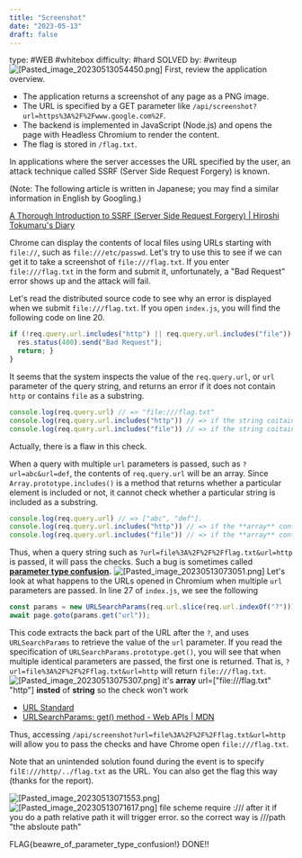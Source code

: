 ```yaml
---
title: "Screenshot"
date: "2023-05-13"
draft: false
---
```

type: #WEB #whitebox
difficulty: #hard
SOLVED by: #writeup
![[Pasted_image_20230513054450.png]](/screenshots/Pasted_image_20230513054450.png)
First, review the application overview.

-   The application returns a screenshot of any page as a PNG image.
-   The URL is specified by a GET parameter like `/api/screenshot?url=https%3A%2F%2Fwww.google.com%2F`.
-   The backend is implemented in JavaScript (Node.js) and opens the page with Headless Chromium to render the content.
-   The flag is stored in `/flag.txt`.

In applications where the server accesses the URL specified by the user, an attack technique called SSRF (Server Side Request Forgery) is known.

(Note: The following article is written in Japanese; you may find a similar information in English by Googling.)

[A Thorough Introduction to SSRF (Server Side Request Forgery) | Hiroshi Tokumaru's Diary](https://blog.tokumaru.org/2018/12/introduction-to-ssrf-server-side-request-forgery.html)

Chrome can display the contents of local files using URLs starting with `file://`, such as `file:///etc/passwd`. Let's try to use this to see if we can get it to take a screenshot of `file:///flag.txt`. If you enter `file:///flag.txt` in the form and submit it, unfortunately, a "Bad Request" error shows up and the attack will fail.

Let's read the distributed source code to see why an error is displayed when we submit `file:///flag.txt`. If you open `index.js`, you will find the following code on line 20.
```javascript
if (!req.query.url.includes("http") || req.query.url.includes("file")) {
  res.status(400).send("Bad Request");
  return; }
}
```
It seems that the system inspects the value of the `req.query.url`, or `url` parameter of the query string, and returns an error if it does not contain `http` or contains `file` as a substring.

```js
console.log(req.query.url) // => "file:///flag.txt"
console.log(req.query.url.includes("http")) // => if the string coitains "http" (false)
console.log(req.query.url.includes("file")) // => if the string coitains "file" (true)
```
Actually, there is a flaw in this check.

When a query with multiple `url` parameters is passed, such as `?url=abc&url=def`, the contents of `req.query.url` will be an array. Since `Array.prototype.includes()` is a method that returns whether a particular element is included or not, it cannot check whether a particular string is included as a substring.
```js
console.log(req.query.url) // => ["abc", "def"].
console.log(req.query.url.includes("http")) // => if the **array** contains "http" (false)
console.log(req.query.url.includes("file")) // => if the **array** contains "file" (false)
```

Thus, when a query string such as `?url=file%3A%2F%2F%2Fflag.txt&url=http` is passed, it will pass the checks. Such a bug is sometimes called **[parameter type confusion](https://codeql.github.com/codeql-query-help/javascript/js-type-confusion-through-parameter-tampering/).**
![[Pasted_image_20230513073051.png]](/screenshots/Pasted_image_20230513073051.png)
Let's look at what happens to the URLs opened in Chromium when multiple `url` parameters are passed. In line 27 of `index.js`, we see the following
```js
const params = new URLSearchParams(req.url.slice(req.url.indexOf("?")));
await page.goto(params.get("url"));
```
This code extracts the back part of the URL after the `?`, and uses `URLSearchParams` to retrieve the value of the `url` parameter. If you read the specification of `URLSearchParams.prototype.get()`, you will see that when multiple identical parameters are passed, the first one is returned. That is, `?url=file%3A%2F%2F%2Fflag.txt&url=http` will return `file:///flag.txt`.
![[Pasted_image_20230513075307.png]](/screenshots/Pasted_image_20230513075307.png) it's **array** url=\["file\:///flag.txt" "http"] **insted** of **string** so the check won't work
-   [URL Standard](https://url.spec.whatwg.org/#dom-urlsearchparams-get)
-   [URLSearchParams: get() method - Web APIs | MDN](https://developer.mozilla.org/en-US/docs/Web/API/URLSearchParams/get)

Thus, accessing `/api/screenshot?url=file%3A%2F%2F%2Fflag.txt&url=http` will allow you to pass the checks and have Chrome open `file:///flag.txt`.

Note that an unintended solution found during the event is to specify `filE:///http/../flag.txt` as the URL. You can also get the flag this way (thanks for the report).

![[Pasted_image_20230513071553.png]](/screenshots/Pasted_image_20230513071553.png)
![[Pasted_image_20230513071617.png]](/screenshots/Pasted_image_20230513071617.png)
file scheme require :/// after it if you do a path relative path it will trigger error. 
so the correct way is ///path "the absloute path"

FLAG{beawre_of_parameter_type_confusion!} DONE!!